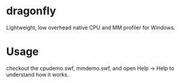 dragonfly
=========

Lightweight, low overhead native CPU and MM profiler for Windows.

Usage
======
checkout the cpudemo.swf, mmdemo.swf, and open Help -> Help to understand
how it works.

